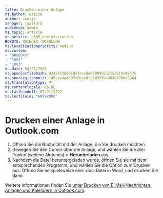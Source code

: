 ```yaml
---
title: Drucken einer Anlage
ms.author: daeite
author: daeite
manager: joallard
audience: Admin
ms.topic: article
ms.service: o365-administration
ROBOTS: NOINDEX, NOFOLLOW
ms.localizationpriority: medium
ms.custom:
- "8000046"
- "1002"
- "1003"
ms.date: 04/21/2020
ms.openlocfilehash: 9312fc2b601dafecede07009563215a81bc08d7e
ms.sourcegitcommit: f46cee4a3897c6bac0fc8d353ba3642f76be9964
ms.translationtype: MT
ms.contentlocale: de-DE
ms.lasthandoff: 07/01/2022
ms.locfileid: "66582806"
---
```

# <a name="print-an-attachment-in-outlookcom"></a>Drucken einer Anlage in Outlook.com

1. Öffnen Sie die Nachricht mit der Anlage, die Sie drucken möchten.
2. Bewegen Sie den Cursor über die Anlage, und wählen Sie die drei Punkte (weitere Aktionen) > **Herunterladen** aus.
3. Nachdem die Datei heruntergeladen wurde, öffnen Sie sie mit dem entsprechenden Programm, und wählen Sie die Option zum Drucken aus. Öffnen Sie beispielsweise eine .doc-Datei in Word, und drucken Sie dann.

Weitere Informationen finden Sie [unter Drucken von E-Mail-Nachrichten, Anlagen und Kalendern in Outlook.com](https://support.microsoft.com/office/print-email-messages-attachments-and-calendars-in-outlook-com-c835b8e5-b310-4cab-ac15-b6eb95149855).